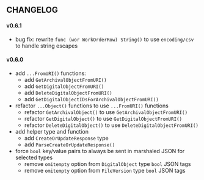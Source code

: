 ## CHANGELOG

#### v0.6.1
  - bug fix: rewrite `func (wor WorkOrderRow) String()` to use
    `encoding/csv` to handle string escapes
  
#### v0.6.0
  - add `...FromURI()` functions:
    - add `GetArchivalObjectFromURI()`
    - add `GetDigitalObjectFromURI()`
    - add `DeleteDigitalObjectFromURI()`
    - add `GetDigitalObjectIDsForArchivalObjectFromURI()`
  - refactor `...Object()` functions to use `...FromURI()` functions
    - refactor `GetArchivalObject()` to use `GetArchivalObjectFromURI()`
    - refactor `GetDigitalObject()` to use `GetDigitalObjectFromURI()`
    - refactor `DeleteDigitalObject()` to use `DeleteDigitalObjectFromURI()`
  - add helper type and function
    - add `CreateOrUpdateResponse` type
    - add `ParseCreateOrUpdateResponse()`
  - force `bool` key/value pairs to always be sent in marshaled JSON for selected types
    - remove `omitempty` option from `DigitalObject` type `bool` JSON tags
    - remove `omitempty` option from `FileVersion` type `bool` JSON tags
  

